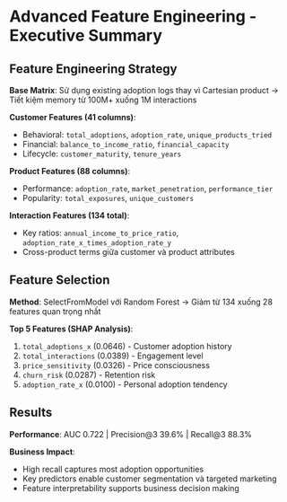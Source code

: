 # Advanced Feature Engineering - Executive Summary

## Feature Engineering Strategy

**Base Matrix**: Sử dụng existing adoption logs thay vì Cartesian product → Tiết kiệm memory từ 100M+ xuống 1M interactions

**Customer Features (41 columns)**:
- Behavioral: `total_adoptions`, `adoption_rate`, `unique_products_tried`
- Financial: `balance_to_income_ratio`, `financial_capacity`
- Lifecycle: `customer_maturity`, `tenure_years`

**Product Features (88 columns)**:
- Performance: `adoption_rate`, `market_penetration`, `performance_tier`
- Popularity: `total_exposures`, `unique_customers`

**Interaction Features (134 total)**:
- Key ratios: `annual_income_to_price_ratio`, `adoption_rate_x_times_adoption_rate_y`
- Cross-product terms giữa customer và product attributes

## Feature Selection

**Method**: SelectFromModel với Random Forest → Giảm từ 134 xuống 28 features quan trọng nhất

**Top 5 Features (SHAP Analysis)**:
1. `total_adoptions_x` (0.0646) - Customer adoption history
2. `total_interactions` (0.0389) - Engagement level
3. `price_sensitivity` (0.0326) - Price consciousness
4. `churn_risk` (0.0287) - Retention risk
5. `adoption_rate_x` (0.0100) - Personal adoption tendency

## Results

**Performance**: AUC 0.722 | Precision@3 39.6% | Recall@3 88.3%

**Business Impact**: 
- High recall captures most adoption opportunities
- Key predictors enable customer segmentation và targeted marketing
- Feature interpretability supports business decision making
